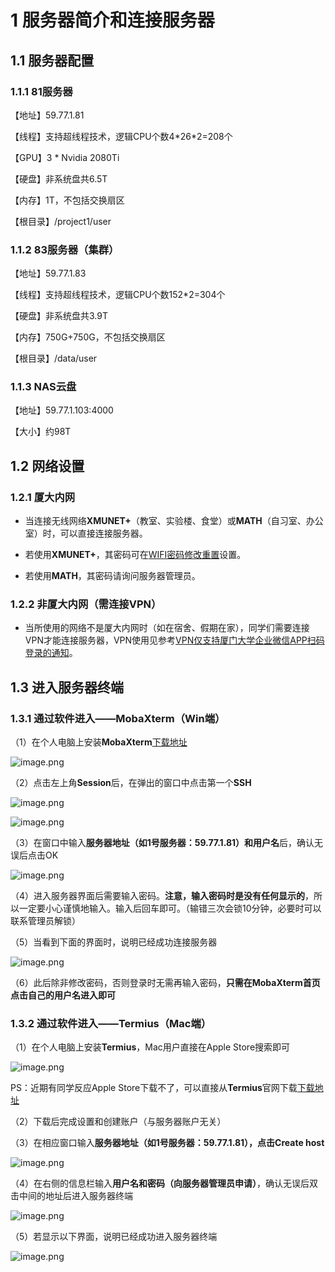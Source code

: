 # 1 服务器简介和连接服务器

## 1.1 服务器配置
### 1.1.1 81服务器
【地址】59.77.1.81

【线程】支持超线程技术，逻辑CPU个数4\*26\*2=208个

【GPU】3 \* Nvidia 2080Ti

【硬盘】非系统盘共6.5T

【内存】1T，不包括交换扇区

【根目录】/project1/user
### 1.1.2 83服务器（集群）
【地址】59.77.1.83

【线程】支持超线程技术，逻辑CPU个数152\*2=304个

【硬盘】非系统盘共3.9T

【内存】750G+750G，不包括交换扇区

【根目录】/data/user

### 1.1.3 NAS云盘
【地址】59.77.1.103:4000

【大小】约98T

## 1.2 网络设置
### 1.2.1 厦大内网

- 当连接无线网络**XMUNET+**（教室、实验楼、食堂）或**MATH**（自习室、办公室）时，可以直接连接服务器。

- 若使用**XMUNET+**，其密码可在[WIFI密码修改重置](http://pass.xmu.edu.cn/)设置。

- 若使用**MATH**，其密码请询问服务器管理员。

### 1.2.2 非厦大内网（需连接VPN）

- 当所使用的网络不是厦大内网时（如在宿舍、假期在家），同学们需要连接VPN才能连接服务器，VPN使用见参考[VPN仅支持厦门大学企业微信APP扫码登录的通知](https://open.work.weixin.qq.com/wwopen/mpnews?mixuin=zdCnDQAABwB7HS1PAAAUAA&mfid=WW0305-MbyB5QAABwCBWYpWLBj5NAwUdgs65&idx=0&sn=60fa72b001663906c6da6a7a59e3b335)。

## 1.3 进入服务器终端
### 1.3.1 通过软件进入——MobaXterm（Win端）

（1）在个人电脑上安装**MobaXterm**[下载地址](https://mobaxterm.mobatek.net/download.html)

![image.png](image/1/1.1.png)

（2）点击左上角**Session**后，在弹出的窗口中点击第一个**SSH**

![image.png](image/1/1.2.png)

![image.png](image/1/1.3.png)

（3）在窗口中输入**服务器地址（如1号服务器：59.77.1.81）**和**用户名**后，确认无误后点击OK

![image.png](image/1/1.4.png)

（4）进入服务器界面后需要输入密码。**注意，输入密码时是没有任何显示的**，所以一定要小心谨慎地输入。输入后回车即可。（输错三次会锁10分钟，必要时可以联系管理员解锁）

（5）当看到下面的界面时，说明已经成功连接服务器

![image.png](image/1/1.5.png)

（6）此后除非修改密码，否则登录时无需再输入密码，**只需在MobaXterm首页点击自己的用户名进入即可**

### 1.3.2 通过软件进入——Termius（Mac端）

（1）在个人电脑上安装**Termius**，Mac用户直接在Apple Store搜索即可

![image.png](image/1/1.6.png)

PS：近期有同学反应Apple Store下载不了，可以直接从**Termius**官网下载[下载地址](https://termius.com/)

（2）下载后完成设置和创建账户（与服务器账户无关）

（3）在相应窗口输入**服务器地址（如1号服务器：59.77.1.81），点击Create host**

![image.png](image/1/1.7.png)

（4）在右侧的信息栏输入**用户名和密码（向服务器管理员申请）**，确认无误后双击中间的地址后进入服务器终端

![image.png](image/1/1.8.png)

（5）若显示以下界面，说明已经成功进入服务器终端

![image.png](image/1/1.9.png)

